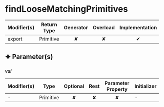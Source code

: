 # findLooseMatchingPrimitives

| Modifier(s)                            | Return Type                    | Generator                        | Overload                         | Implementation                        |
|----------------------------------------|--------------------------------|:--------------------------------:|:--------------------------------:|:-------------------------------------:|
| export | Primitive | ✘ | ✘  | ✔ |

## &#128966; Parameter(s)

_**val**_

| Modifier(s)                              | Type                        | Optional                           | Rest                          | Parameter Property                          | Initializer                       |
|------------------------------------------|-----------------------------|:----------------------------------:|:-----------------------------:|:-------------------------------------------:|-----------------------------------|
| - | Primitive | ✘  | ✘ | ✘ | - |